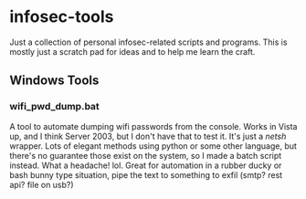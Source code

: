 # infosec-tools
Just a collection of personal infosec-related scripts and programs. This is mostly just a scratch pad for ideas and to help me learn the craft.

## Windows Tools
### wifi_pwd_dump.bat 
A tool to automate dumping wifi passwords from the console. Works in Vista up, and I think Server 2003, but I don't have that to test it. It's just a *netsh* wrapper. Lots of elegant methods using python or some other language, but there's no guarantee those exist on the system, so I made a batch script instead. What a headache! lol. Great for automation in a rubber ducky or bash bunny type situation, pipe the text to something to exfil (smtp? rest api? file on usb?)
